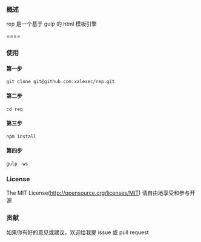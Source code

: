### 概述

rep 是一个基于 gulp 的 html 模板引擎

====

### 使用
#### 第一步
```
git clone git@github.com:xalexec/rep.git
```
#### 第二步
```
cd req
```
#### 第三步
```
npm install
``` 
#### 第四步
```
gulp -ws
```

### License

The MIT License(http://opensource.org/licenses/MIT) 请自由地享受和参与开源
### 贡献

如果你有好的意见或建议，欢迎给我提 issue 或 pull request